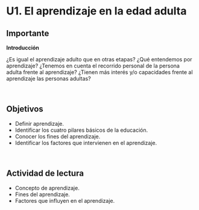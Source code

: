 
# U1. El aprendizaje en la edad adulta

## Importante

**Introducción**

¿Es igual el aprendizaje adulto que en otras etapas? ¿Qué entendemos por aprendizaje? ¿Tenemos en cuenta el recorrido personal de la persona adulta frente al aprendizaje? ¿Tienen más interés y/o capacidades frente al aprendizaje las personas adultas?

 

## Objetivos

- Definir aprendizaje.
- Identificar los cuatro pilares básicos de la educación.
- Conocer los fines del aprendizaje.
- Identificar los factores que intervienen en el aprendizaje.

 

## Actividad de lectura

- Concepto de aprendizaje.
- Fines del aprendizaje.
- Factores que influyen en el aprendizaje.

 
